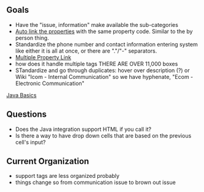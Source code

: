 ## Goals
- Have the "issue, information" make available the sub-categories 
- [Auto link the properties](https://github.com/brandibushman/NextCentury-again/blob/master/Streak/By%20Property%20Thread.md) with the same property code. Similar to the by person thing. 
- Standardize the phone number and contact information entering system like either it is all at once, or there are "."/"-" separators. 
- [Multiple Property Link](https://github.com/brandibushman/NextCentury-again/blob/master/Streak/Multiple%20Properties.md)
- how does it handle multiple tags THERE ARE OVER 11,000 boxes 
- STandardize and go through duplicates: hover over description (?) or Wiki "Icom - Internal Communication" so we have hyphenate, "Ecom - Electronic Communication"

[Java Basics](https://github.com/brandibushman/NextCentury-again/blob/master/Java%20Basics)

## Questions
- Does the Java integration support HTML if you call it? 
- Is there a way to have drop down cells that are based on the previous cell's input?

## Current Organization
- support tags are less organized probably 
- things change so from communication issue to brown out issue
